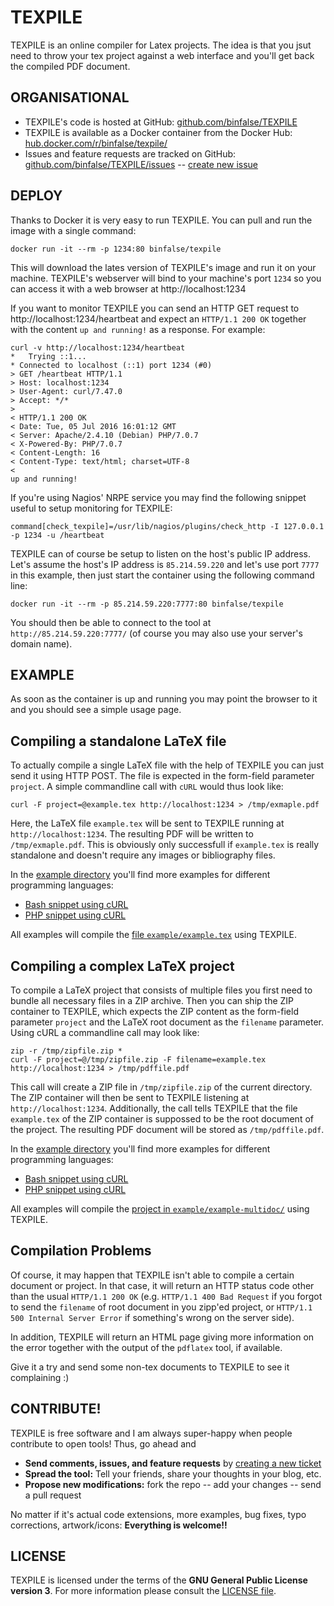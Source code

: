 # TEXPILE

TEXPILE is an online compiler for Latex projects. The idea is that you jsut need to throw your tex project against a web interface and you'll get back the compiled PDF document.





## ORGANISATIONAL

* TEXPILE's code is hosted at GitHub: [github.com/binfalse/TEXPILE](https://github.com/binfalse/TEXPILE)
* TEXPILE is available as a Docker container from the Docker Hub: [hub.docker.com/r/binfalse/texpile/](https://hub.docker.com/r/binfalse/texpile/)
* Issues and feature requests are tracked on GitHub: [github.com/binfalse/TEXPILE/issues](https://github.com/binfalse/TEXPILE/issues) -- [create new issue](https://github.com/binfalse/TEXPILE/issues/new)





## DEPLOY

Thanks to Docker it is very easy to run TEXPILE. You can pull and run the image with a single command:

    docker run -it --rm -p 1234:80 binfalse/texpile

This will download the lates version of TEXPILE's image and run it on your machine.
TEXPILE's webserver will bind to your machine's port `1234` so you can access it with a web browser at http://localhost:1234

If you want to monitor TEXPILE you can send an HTTP GET request to http://localhost:1234/heartbeat and expect an `HTTP/1.1 200 OK` together with the content `up and running!` as a response.
For example:

    curl -v http://localhost:1234/heartbeat
    *   Trying ::1...
    * Connected to localhost (::1) port 1234 (#0)
    > GET /heartbeat HTTP/1.1
    > Host: localhost:1234
    > User-Agent: curl/7.47.0
    > Accept: */*
    >
    < HTTP/1.1 200 OK
    < Date: Tue, 05 Jul 2016 16:01:12 GMT
    < Server: Apache/2.4.10 (Debian) PHP/7.0.7
    < X-Powered-By: PHP/7.0.7
    < Content-Length: 16
    < Content-Type: text/html; charset=UTF-8
    <
    up and running!

If you're using Nagios' NRPE service you may find the following snippet useful to setup monitoring for TEXPILE:

    command[check_texpile]=/usr/lib/nagios/plugins/check_http -I 127.0.0.1 -p 1234 -u /heartbeat

TEXPILE can of course be setup to listen on the host's public IP address. Let's assume the host's IP address is `85.214.59.220` and let's use port `7777` in this example, then just start the container using the following command line:

    docker run -it --rm -p 85.214.59.220:7777:80 binfalse/texpile

You should then be able to connect to the tool at `http://85.214.59.220:7777/` (of course you may also use your server's domain name).





## EXAMPLE

As soon as the container is up and running you may point the browser to it and you should see a simple usage page.



## Compiling a standalone LaTeX file
To actually compile a single LaTeX file with the help of TEXPILE you can just send it using HTTP POST. The file is expected in the form-field parameter `project`. A simple commandline call with `cURL` would thus look like:

    curl -F project=@example.tex http://localhost:1234 > /tmp/exmaple.pdf

Here, the LaTeX file `example.tex` will be sent to TEXPILE running at `http://localhost:1234`. The resulting PDF will be written to `/tmp/exmaple.pdf`. This is obviously only successfull if `example.tex` is really standalone and doesn't require any images or bibliography files.

In the [example directory](example/) you'll find more examples for different programming languages:

* [Bash snippet using cURL](example/snippet.sh)
* [PHP snippet using cURL](example/snippet.php)

All examples will compile the [file `example/example.tex`](example/example.tex) using TEXPILE.



## Compiling a complex LaTeX project
To compile a LaTeX project that consists of multiple files you first need to bundle all necessary files in a ZIP archive. Then you can ship the ZIP container to TEXPILE, which expects the ZIP content as the form-field parameter `project` and the LaTeX root document as the `filename` parameter. Using cURL a commandline call may look like:

    zip -r /tmp/zipfile.zip *
    curl -F project=@/tmp/zipfile.zip -F filename=example.tex http://localhost:1234 > /tmp/pdffile.pdf

This call will create a ZIP file in `/tmp/zipfile.zip` of the current directory. The ZIP container will then be sent to TEXPILE listening at `http://localhost:1234`. Additionally, the call tells TEXPILE that the file `example.tex` of the ZIP container is suppossed to be the root document of the project. The resulting PDF document will be stored as `/tmp/pdffile.pdf`.

In the [example directory](example/) you'll find more examples for different programming languages:

* [Bash snippet using cURL](example/snippet.sh)
* [PHP snippet using cURL](example/snippet.php)

All examples will compile the [project in `example/example-multidoc/`](example/example-multidoc/) using TEXPILE.




## Compilation Problems
Of course, it may happen that TEXPILE isn't able to compile a certain document or project. In that case, it will return an HTTP status code other than the usual `HTTP/1.1 200 OK` (e.g. `HTTP/1.1 400 Bad Request` if you forgot to send the `filename` of root document in you zipp'ed project, or `HTTP/1.1 500 Internal Server Error` if something's wrong on the server side).

In addition, TEXPILE will return an HTML page giving more information on the error together with the output of the `pdflatex` tool, if available.

Give it a try and send some non-tex documents to TEXPILE to see it complaining :)




## CONTRIBUTE!

TEXPILE is free software and I am always super-happy when people contribute to open tools! Thus, go ahead and

* **Send comments, issues, and feature requests** by [creating a new ticket](https://github.com/binfalse/TEXPILE/issues/new)
* **Spread the tool:** Tell your friends, share your thoughts in your blog, etc.
* **Propose new modifications:** fork the repo -- add your changes -- send a pull request

No matter if it's actual code extensions, more examples, bug fixes, typo corrections, artwork/icons: **Everything is welcome!!**





## LICENSE

TEXPILE is licensed under the terms of the **GNU General Public License version 3**.
For more information please consult the [LICENSE file](LICENSE).
